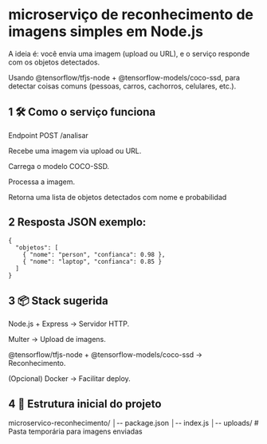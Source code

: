 # microserviço de reconhecimento de imagens simples em Node.js

A ideia é: você envia uma imagem (upload ou URL), e o serviço responde com os objetos detectados.

Usando @tensorflow/tfjs-node + @tensorflow-models/coco-ssd, para detectar coisas comuns (pessoas, carros, cachorros, celulares, etc.).


## 1 🛠 Como o serviço funciona
Endpoint POST /analisar

Recebe uma imagem via upload ou URL.

Carrega o modelo COCO-SSD.

Processa a imagem.

Retorna uma lista de objetos detectados com nome e probabilidad

## 2 Resposta JSON exemplo:

```
{
  "objetos": [
    { "nome": "person", "confianca": 0.98 },
    { "nome": "laptop", "confianca": 0.85 }
  ]
}

```
## 3 📦 Stack sugerida

Node.js + Express → Servidor HTTP.

Multer → Upload de imagens.

@tensorflow/tfjs-node + @tensorflow-models/coco-ssd → Reconhecimento.

(Opcional) Docker → Facilitar deploy.

## 4 🚀 Estrutura inicial do projeto

microservico-reconhecimento/
│-- package.json
│-- index.js
│-- uploads/      # Pasta temporária para imagens enviadas
